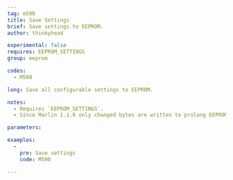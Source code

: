 ```yaml
---
tag: m500
title: Save Settings
brief: Save settings to EEPROM.
author: thinkyhead

experimental: false
requires: EEPROM_SETTINGS
group: eeprom

codes:
  - M500

long: Save all configurable settings to EEPROM.

notes:
  - Requires `EEPROM_SETTINGS`.
  - Since Marlin 1.1.0 only changed bytes are written to prolong EEPROM life.

parameters:

examples:
  -
    pre: Save settings
    code: M500

---
```

